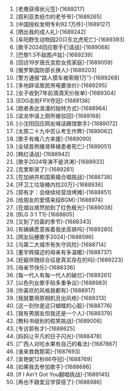 
1. [老鹰获得状元签]-[1689217]
1. [叙利亚卖纸巾的老爷爷]-[1689265]
1. [中国授权发明专利92.1万件]-[1689127]
1. [晒出我的成人礼]-[1689242]
1. [阜阳野生动物园20只东北虎死亡]-[1689393]
1. [歌手2024回应歌手们请战]-[1689068]
1. [巴黎1:3不敌图卢兹]-[1689239]
1. [回访19岁唐氏变脸女孩家庭]-[1689059]
1. [俄罗斯国防部长换人]-[1689203]
1. [警方通报“路人摸车被索赔1万”]-[1689268]
1. [多地辟谣居民用电要涨价]-[1689295]
1. [女子收到7年前滴滴天价账单]-[1689304]
1. [EDG击败FPX夺冠]-[1689136]
1. [跑者表达浪漫的独特方式]-[1688964]
1. [梁龙申请上厕所被驳回]-[1689168]
1. [小沈阳回应网友喊话踢馆歌手]-[1689072]
1. [太原二十九中否认考生作弊]-[1689062]
1. [歌手有难八方来援]-[1689090]
1. [全球首例猪肾移植患者死亡]-[1689051]
1. [韩红请战]-[1688942]
1. [歌手2024导演不是洪涛]-[1688933]
1. [克里斯哭了]-[1689281]
1. [在加纳共和国离婚合唱挑战]-[1688738]
1. [环卫工垃圾桶内捡20万]-[1688936]
1. [郭有才：会继续经营烧烤摊]-[1688851]
1. [给朋友的爱情来段BGM]-[1688974]
1. [在烟台居然拍到了红色极光]-[1689038]
1. [BLG 3:1 T1]-[1688805]
1. [又到了捡菌的季节]-[1688343]
1. [有姨姨愿意挨着我坐高铁吗]-[1689280]
1. [网友玩梗歌手2024]-[1688596]
1. [乌第二大城市有失守风险]-[1688714]
1. [董宇辉描述的母亲有多温暖]-[1688737]
1. [妊娠伴随综合征是真实存在的吗]-[1689223]
1. [母亲节快乐]-[1688336]
1. [每一代人有每一代人的破烂]-[1689261]
1. [以色列女歌手陷多重争议]-[1688983]
1. [你喜欢的风格我都有]-[1688917]
1. [我就要用原相机丑出风格]-[1689313]
1. [这一刻你是这只蝴蝶的心脏]-[1688776]
1. [我有男朋友但我还是一个人]-[1689379]
1. [教科书级别的假笑挑战]-[1689006]
1. [专访郭有才]-[1688625]
1. [妈妈让平凡的日子闪光]-[1688478]
1. [广西人对吃水果有自己的看法]-[1687867]
1. [谁来救救那英]-[1687693]
1. [吴艳妮12秒86夺冠]-[1688769]
1. [如果我去参加歌手]-[1688686]
1. [If I Ain't Got You翻唱挑战]-[1689145]
1. [再也不跟爱豆学穿搭了]-[1688986]